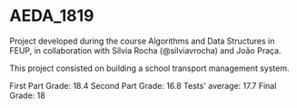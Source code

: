 # AEDA_1819
Project developed during the course Algorithms and Data Structures in FEUP, in collaboration with Sílvia Rocha (@silviavrocha) and João Praça.

This project consisted on building a school transport management system.

First Part Grade: 18.4
Second Part Grade: 16.8
Tests' average: 17.7
Final Grade: 18

